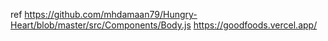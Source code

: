 

ref
https://github.com/mhdamaan79/Hungry-Heart/blob/master/src/Components/Body.js
https://goodfoods.vercel.app/